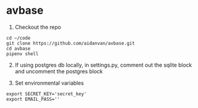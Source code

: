 # avbase


1. Checkout the repo

```
cd ~/code
git clone https://github.com/aidanvan/avbase.git
cd avbase
pipenv shell
```

2. If using postgres db locally, in settings.py, comment out the sqlite block and uncomment the postgres block

3. Set environmental variables

```
export SECRET_KEY='secret_key'
export EMAIL_PASS=''
```

